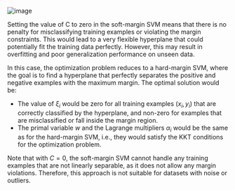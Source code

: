 ![image](https://user-images.githubusercontent.com/89120960/232242132-2264ff7b-b77a-4e0f-91e5-bb867ad001c6.png)

<p>
  Setting the value of C to zero in the soft-margin SVM means that there is no penalty for misclassifying training examples or violating the margin constraints. This would lead to a very flexible hyperplane that could potentially fit the training data perfectly. However, this may result in overfitting and poor generalization performance on unseen data.

In this case, the optimization problem reduces to a hard-margin SVM, where the goal is to find a hyperplane that perfectly separates the positive and negative examples with the maximum margin. The optimal solution would be:

- The value of $\xi_i$ would be zero for all training examples $(x_i, y_i)$ that are correctly classified by the hyperplane, and non-zero for examples that are misclassified or fall inside the margin region.
- The primal variable $w$ and the Lagrange multipliers $\alpha_i$ would be the same as for the hard-margin SVM, i.e., they would satisfy the KKT conditions for the optimization problem.

Note that with $C=0$, the soft-margin SVM cannot handle any training examples that are not linearly separable, as it does not allow any margin violations. Therefore, this approach is not suitable for datasets with noise or outliers.
</p>
